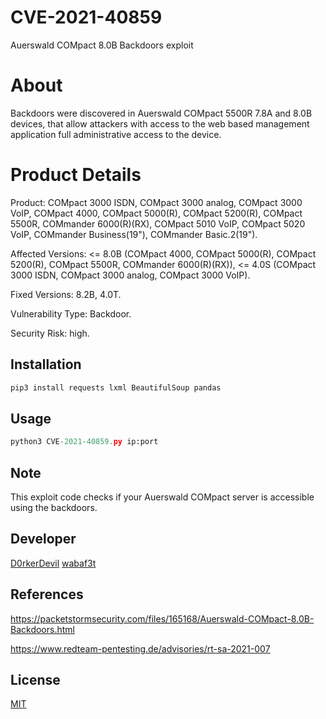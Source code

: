 # CVE-2021-40859
Auerswald COMpact 8.0B Backdoors exploit


# About
Backdoors were discovered in Auerswald COMpact 5500R 7.8A and 8.0B devices, that allow attackers with access to the web based management application full administrative access to the device.

# Product Details
Product: COMpact 3000 ISDN, COMpact 3000 analog, COMpact 3000 VoIP, COMpact 4000, COMpact 5000(R), COMpact 5200(R), COMpact 5500R, COMmander 6000(R)(RX), COMpact 5010 VoIP, COMpact 5020 VoIP, COMmander Business(19"), COMmander Basic.2(19").

Affected Versions: &lt;= 8.0B (COMpact 4000, COMpact 5000(R), COMpact 5200(R), COMpact 5500R, COMmander 6000(R)(RX)), &lt;= 4.0S (COMpact 3000 ISDN, COMpact 3000 analog, COMpact 3000 VoIP).

Fixed Versions: 8.2B, 4.0T.

Vulnerability Type: Backdoor.

Security Risk: high.


## Installation


```bash
pip3 install requests lxml BeautifulSoup pandas 
```

## Usage

```python
python3 CVE-2021-40859.py ip:port
```

## Note

This exploit code checks if your Auerswald COMpact server is accessible using the backdoors.

## Developer
[D0rkerDevil](https://twitter.com/D0rkerDevil)
[wabaf3t](https://twitter.com/wabafet1)

## References
https://packetstormsecurity.com/files/165168/Auerswald-COMpact-8.0B-Backdoors.html

https://www.redteam-pentesting.de/advisories/rt-sa-2021-007

## License
[MIT](https://choosealicense.com/licenses/mit/)

